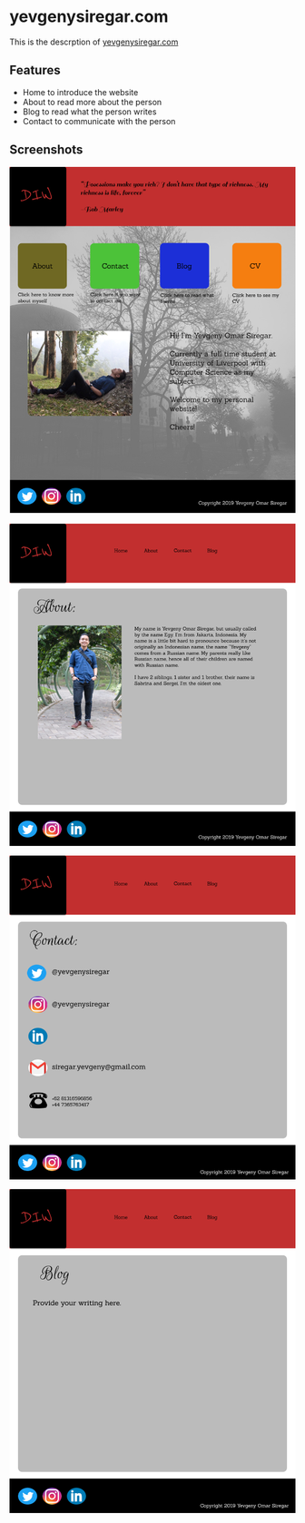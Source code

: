 # yevgenysiregar.com

This is the descrption of [yevgenysiregar.com](https://yevgenysiregar.com)

## Features

- Home to introduce the website
- About to read more about the person
- Blog to read what the person writes
- Contact to communicate with the person

## Screenshots

![Home](images/yevgenysiregar.com-Home.png)

![About](images/yevgenysiregar.com-About.png)

![Contact](images/yevgenysiregar.com-Contact.png)

![Blog](images/yevgenysiregar.com-Blog.png)
